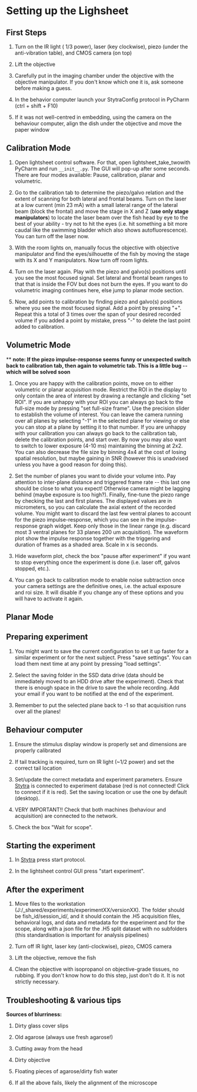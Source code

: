 # Setting up the Lighsheet

## First Steps

1. Turn on the IR light ( 1/3 power), laser (key clockwise), piezo (under the anti-vibration table), and CMOS camera (on top)

2. Lift the objective

3. Carefully put in the imaging chamber under the objective with the objective manipulator. If you don't know which one it is, ask someone before making a guess.

4. In the behavior  computer launch your StytraConfig protocol in PyCharm (ctrl + shift + F10)

5. If it was not well-centred in embedding, using the camera on the behaviour computer, align the dish under the objective and move the paper window

## Calibration Mode

1. Open lightsheet control software. For that, open lightsheet_take_twowith PyCharm and run ```__init__.py```. The GUI will pop-up after some seconds. There are four modes available: Pause, calibration, planar and volumetric.

2. Go to the calibration tab to determine the piezo/galvo relation and the extent of scanning for both lateral and frontal beams. Turn on the laser at a low current (min 23 mA) with a small lateral range of the lateral beam (block the frontal) and move the stage in X and Z (__use only stage manipulators__) to locate the laser beam over the fish head by eye to the best of your ability - try not to hit the eyes (i.e. hit something a bit more caudal like the swimming bladder which also shows autofluorescence). You can turn off the laser now.

3. With the room lights on, manually focus the objective with objective manipulator and find the eyes/silhouette of the fish by moving the stage with its X and Y manipulators. Now turn off room lights.

4. Turn on the laser again. Play with the piezo and galvo(s) positions until you see the most focused signal. Set lateral and frontal beam ranges to that that is inside the FOV but does not burn the eyes. If you want to do volumetric imaging continues here, else jump to planar mode section.

5. Now, add points to calibration by finding piezo and galvo(s) positions where you see the most focused signal. Add a point by pressing "+". Repeat this a total of 3 times over the span of your desired recorded volume if you added a point by mistake, press "-" to delete the last point added to calibration.

## Volumetric Mode

** __note: If the piezo impulse-response seems funny or unexpected switch back to calibration tab, then again to volumetric tab. This is a little bug -- which will be solved soon__

1. Once you are happy with the calibration points, move on to either volumetric or planar acquisition mode. Restrict the ROI in the display to only contain the area of interest by drawing a rectangle and clicking "set ROI". If you are unhappy with your ROI you can always go back to the full-size mode by pressing "set full-size frame". Use the precision slider to establish the volume of interest. You can leave the camera running over all planes by selecting "-1" in the selected plane for viewing or else you can stop at a plane by setting it to that number. If you are unhappy with your calibration you can always go back to the calibration tab, delete the calibration points, and start over. By now you may also want to switch to lower exposure (4-10 ms) maintaining the binning at 2x2. You can also decrease the file size by binning 4x4 at the cost of losing spatial resolution, but maybe gaining in SNR (however this is unadvised unless you have a good reason for doing this).

2. Set the number of planes you want to divide your volume into. Pay attention to inter-plane distance and triggered frame rate -- this last one should be close to what you expect! Otherwise camera might be lagging behind (maybe exposure is too high?). Finally, fine-tune the piezo range by checking the last and first planes. The displayed values are in micrometers, so you can calculate the axial extent of the recorded volume. You might want to discard the last few ventral planes to account for the piezo impulse-response, which you can see in the impulse-response graph widget. Keep only those in the linear range (e.g. discard most 3 ventral planes for 33 planes 200 um acquisition). The waveform plot show the impulse response together with the triggering and duration of frames as a shaded area. Scale in x is seconds.

3. Hide waveform plot, check the box "pause after experiment" if you want to stop everything once the experiment is done (i.e. laser off, galvos stopped, etc.).

4. You can go back to calibration mode to enable noise subtraction once your camera settings are the definitive ones, i.e. the actual exposure and roi size. It will disable if you change any of these options and you will have to activate it again.

## Planar Mode

## Preparing experiment

1. You might want to save the current configuration to set it up faster for a similar experiment or for the next subject. Press "save settings". You can load them next time at any point by pressing "load settings".

2. Select the saving folder in the SSD data drive (data should be immediately moved to an HDD drive after the experiment). Check that there is enough space in the drive to save the whole recording. Add your email if you want to be notified at the end of the experiment.

3. Remember to put the selected plane back to -1 so that acquisition runs over all the planes!

## Behaviour computer

1. Ensure the stimulus display window is properly set and dimensions are properly calibrated

2. If tail tracking is required, turn on IR light (~1/2 power) and set the correct tail location

3. Set/update the correct metadata and experiment parameters. Ensure [Stytra](https://www.portugueslab.com/stytra/) is connected to experiment database (red is not connected! Click to connect if it is red). Set the saving location or use the one by default (desktop).

4. VERY IMPORTANT!! Check that both machines (behaviour and acquisition) are connected to the network.

5. Check the box "Wait for scope".

## Starting the experiment

1. In [Stytra](https://www.portugueslab.com/stytra/) press start protocol.

2. In the lightsheet control GUI press "start experiment".

## After the experiment

1. Move files to the workstation (J:/_shared/experiments/experimentXX/versionXX). The folder should be fish_id/session_id/, and it should contain the .H5 acquisition files, behavioral logs, and data and metadata for the experiment and for the scope, along with a json file for the .H5 split dataset with no subfolders (this standardisation is important for analysis pipelines)

2. Turn off IR light, laser key (anti-clockwise), piezo, CMOS camera

3. Lift the objective, remove the fish

4. Clean the objective with isopropanol on objective-grade tissues, no rubbing. If you don't know how to do this step, just don't do it. It is not strictly necessary.

## Troubleshooting & various tips

__Sources of blurriness:__

1. Dirty glass cover slips

2. Old agarose (always use fresh agarose!)

3. Cutting away from the head

4. Dirty objective

5. Floating pieces of agarose/dirty fish water

6. If all the above fails, likely the alignment of the microscope
